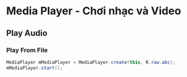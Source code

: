 # Media Player - Chơi nhạc và Video

## Play Audio

### Play From File

```java
MediaPlayer mMediaPlayer = MediaPlayer.create(this, R.raw.abc);
mMediaPlayer.start();
```
